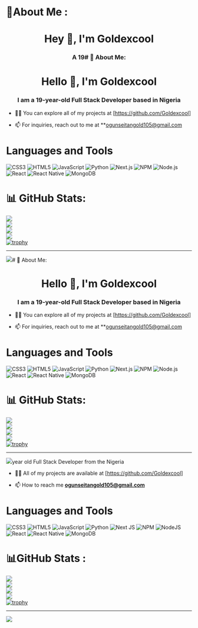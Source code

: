# 💫About Me :
<h1 align="center">Hey 🙏, I'm Goldexcool</h1>
<h3 align="center">A 19# 💫 About Me:
<h1 align="center">Hello 🙏, I'm Goldexcool</h1>
<h3 align="center">I am a 19-year-old Full Stack Developer based in Nigeria</h3>

- 👨‍💻 You can explore all of my projects at [https://github.com/Goldexcool]

- 📫 For inquiries, reach out to me at **ogunseitangold105@gmail.com

# Languages and Tools
![CSS3](https://img.shields.io/badge/css3-%231572B6.svg?style=for-the-badge&logo=css3&logoColor=white) ![HTML5](https://img.shields.io/badge/html5-%23E34F26.svg?style=for-the-badge&logo=html5&logoColor=white) ![JavaScript](https://img.shields.io/badge/javascript-%23323330.svg?style=for-the-badge&logo=javascript&logoColor=%23F7DF1E) ![Python](https://img.shields.io/badge/python-3670A0?style=for-the-badge&logo=python&logoColor=ffdd54) ![Next.js](https://img.shields.io/badge/Next-black?style=for-the-badge&logo=next.js&logoColor=white) ![NPM](https://img.shields.io/badge/NPM-%23000000.svg?style=for-the-badge&logo=npm&logoColor=white) ![Node.js](https://img.shields.io/badge/node.js-6DA55F?style=for-the-badge&logo=node.js&logoColor=white) ![React](https://img.shields.io/badge/react-%2320232a.svg?style=for-the-badge&logo=react&logoColor=%2361DAFB) ![React Native](https://img.shields.io/badge/react_native-%2320232a.svg?style=for-the-badge&logo=react&logoColor=%2361DAFB) ![MongoDB](https://img.shields.io/badge/MongoDB-%234ea94b.svg?style=for-the-badge&logo=mongodb&logoColor=white)

# 📊 GitHub Stats:
![](https://github-readme-stats.vercel.app/api?username=Goldexcool&theme=vision-friendly-dark&hide_border=false&include_all_commits=false&count_private=false)<br/>
![](https://github-readme-streak-stats.herokuapp.com/?user=Goldexcool&theme=vision-friendly-dark&hide_border=false)<br/>
![](https://github-readme-stats.vercel.app/api/top-langs/?username=Goldexcool&theme=vision-friendly-dark&hide_border=false&include_all_commits=false&count_private=false&layout=compact)<br/>
![](https://github-profile-summary-cards.vercel.app/api/cards/profile-details?username=Goldexcool&theme=github_dark)<br/>
[![trophy](https://github-profile-trophy.vercel.app/?username=Goldexcool&theme=onedark)](https://github.com/ryo-ma/github-profile-trophy)

---
[![](https://visitcount.itsvg.in/api?id=Goldexcool&icon=0&color=0)](https://visitcount.itsvg.in)# 💫 About Me:
<h1 align="center">Hello 🙏, I'm Goldexcool</h1>
<h3 align="center">I am a 19-year-old Full Stack Developer based in Nigeria</h3>

- 👨‍💻 You can explore all of my projects at [https://github.com/Goldexcool]

- 📫 For inquiries, reach out to me at **ogunseitangold105@gmail.com

# Languages and Tools
![CSS3](https://img.shields.io/badge/css3-%231572B6.svg?style=for-the-badge&logo=css3&logoColor=white) ![HTML5](https://img.shields.io/badge/html5-%23E34F26.svg?style=for-the-badge&logo=html5&logoColor=white) ![JavaScript](https://img.shields.io/badge/javascript-%23323330.svg?style=for-the-badge&logo=javascript&logoColor=%23F7DF1E) ![Python](https://img.shields.io/badge/python-3670A0?style=for-the-badge&logo=python&logoColor=ffdd54) ![Next.js](https://img.shields.io/badge/Next-black?style=for-the-badge&logo=next.js&logoColor=white) ![NPM](https://img.shields.io/badge/NPM-%23000000.svg?style=for-the-badge&logo=npm&logoColor=white) ![Node.js](https://img.shields.io/badge/node.js-6DA55F?style=for-the-badge&logo=node.js&logoColor=white) ![React](https://img.shields.io/badge/react-%2320232a.svg?style=for-the-badge&logo=react&logoColor=%2361DAFB) ![React Native](https://img.shields.io/badge/react_native-%2320232a.svg?style=for-the-badge&logo=react&logoColor=%2361DAFB) ![MongoDB](https://img.shields.io/badge/MongoDB-%234ea94b.svg?style=for-the-badge&logo=mongodb&logoColor=white)

# 📊 GitHub Stats:
![](https://github-readme-stats.vercel.app/api?username=Goldexcool&theme=vision-friendly-dark&hide_border=false&include_all_commits=false&count_private=false)<br/>
![](https://github-readme-streak-stats.herokuapp.com/?user=Goldexcool&theme=vision-friendly-dark&hide_border=false)<br/>
![](https://github-readme-stats.vercel.app/api/top-langs/?username=Goldexcool&theme=vision-friendly-dark&hide_border=false&include_all_commits=false&count_private=false&layout=compact)<br/>
![](https://github-profile-summary-cards.vercel.app/api/cards/profile-details?username=Goldexcool&theme=github_dark)<br/>
[![trophy](https://github-profile-trophy.vercel.app/?username=Goldexcool&theme=onedark)](https://github.com/ryo-ma/github-profile-trophy)

---
[![](https://visitcount.itsvg.in/api?id=Goldexcool&icon=0&color=0)](https://visitcount.itsvg.in)year old Full Stack Developer from the Nigeria</h3>

- 👨‍💻 All of my projects are available at [https://github.com/Goldexcool]

- 📫 How to reach me **ogunseitangold105@gmail.com**

# Languages and Tools
![CSS3](https://img.shields.io/badge/css3-%231572B6.svg?style=for-the-badge&logo=css3&logoColor=white)  ![HTML5](https://img.shields.io/badge/html5-%23E34F26.svg?style=for-the-badge&logo=html5&logoColor=white) ![JavaScript](https://img.shields.io/badge/javascript-%23323330.svg?style=for-the-badge&logo=javascript&logoColor=%23F7DF1E) ![Python](https://img.shields.io/badge/python-3670A0?style=for-the-badge&logo=python&logoColor=ffdd54) ![Next JS](https://img.shields.io/badge/Next-black?style=for-the-badge&logo=next.js&logoColor=white) ![NPM](https://img.shields.io/badge/NPM-%23000000.svg?style=for-the-badge&logo=npm&logoColor=white) ![NodeJS](https://img.shields.io/badge/node.js-6DA55F?style=for-the-badge&logo=node.js&logoColor=white) ![React](https://img.shields.io/badge/react-%2320232a.svg?style=for-the-badge&logo=react&logoColor=%2361DAFB) ![React Native](https://img.shields.io/badge/react_native-%2320232a.svg?style=for-the-badge&logo=react&logoColor=%2361DAFB) ![MongoDB](https://img.shields.io/badge/MongoDB-%234ea94b.svg?style=for-the-badge&logo=mongodb&logoColor=white)

# 📊GitHub Stats :
![](https://github-readme-stats.vercel.app/api?username=Goldexcool&theme=vision-friendly-dark&hide_border=false&include_all_commits=false&count_private=false)<br/>
![](https://github-readme-streak-stats.herokuapp.com/?user=Goldexcool&theme=vision-friendly-dark&hide_border=false)<br/>
![](https://github-readme-stats.vercel.app/api/top-langs/?username=Goldexcool&theme=vision-friendly-dark&hide_border=false&include_all_commits=false&count_private=false&layout=compact)<br/>
![](https://github-profile-summary-cards.vercel.app/api/cards/profile-details?username=Goldexcool&theme=github_dark)<br/>
[![trophy](https://github-profile-trophy.vercel.app/?username=Goldexcool&theme=onedark)](https://github.com/ryo-ma/github-profile-trophy)

---
[![](https://visitcount.itsvg.in/api?id=Goldexcool&icon=0&color=0)](https://visitcount.itsvg.in)
